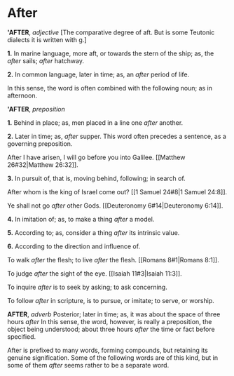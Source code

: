 # After

**'AFTER**, _adjective_ \[The comparative degree of aft. But is some Teutonic dialects it is written with g.\]

**1.** In marine language, more aft, or towards the stern of the ship; as, the _after_ sails; _after_ hatchway.

**2.** In common language, later in time; as, an _after_ period of life.

In this sense, the word is often combined with the following noun; as in afternoon.

**'AFTER**, _preposition_

**1.** Behind in place; as, men placed in a line one _after_ another.

**2.** Later in time; as, _after_ supper. This word often precedes a sentence, as a governing preposition.

After I have arisen, I will go before you into Galilee. [[Matthew 26#32|Matthew 26:32]].

**3.** In pursuit of, that is, moving behind, following; in search of.

After whom is the king of Israel come out? [[1 Samuel 24#8|1 Samuel 24:8]].

Ye shall not go _after_ other Gods. [[Deuteronomy 6#14|Deuteronomy 6:14]].

**4.** In imitation of; as, to make a thing _after_ a model.

**5.** According to; as, consider a thing _after_ its intrinsic value.

**6.** According to the direction and influence of.

To walk _after_ the flesh; to live _after_ the flesh. [[Romans 8#1|Romans 8:1]].

To judge _after_ the sight of the eye. [[Isaiah 11#3|Isaiah 11:3]].

To inquire _after_ is to seek by asking; to ask concerning.

To follow _after_ in scripture, is to pursue, or imitate; to serve, or worship.

**AFTER**, _adverb_ Posterior; later in time; as, it was about the space of three hours _after_ In this sense, the word, however, is really a preposition, the object being understood; about three hours _after_ the time or fact before specified.

After is prefixed to many words, forming compounds, but retaining its genuine signification. Some of the following words are of this kind, but in some of them _after_ seems rather to be a separate word.